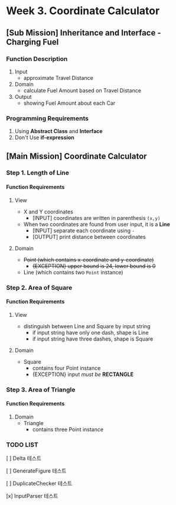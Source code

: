 # Week 3. Coordinate Calculator

## [Sub Mission] Inheritance and Interface - Charging Fuel

### Function Description
1. Input
    - approximate Travel Distance
2. Domain
    - calculate Fuel Amount based on Travel Distance
3. Output
    - showing Fuel Amount about each Car

### Programming Requirements
1. Using **Abstract Class** and **Interface**
2. Don't Use **if-expression**

## [Main Mission] Coordinate Calculator
### Step 1. Length of Line
#### Function Requirements
1. View
    - X and Y coordinates
        - [INPUT] coordinates are written in parenthesis ``(x,y)``
    - When two coordinates are found from user input, it is a **Line**
        - [INPUT] separate each coordinate using ``-``
        - [OUTPUT] print distance between coordinates

2. Domain
    - ~~Point (which contains x-coordinate and y-coordinate)~~
        - ~~{EXCEPTION} upper bound is 24, lower bound is 0~~
    - Line (which contains two ``Point`` instance)

### Step 2. Area of Square
#### Function Requirements
1. View
    - distinguish between Line and Square by input string
        - if input string have only one dash, shape is Line
        - if input string have three dashes, shape is Square

2. Domain
    - Square
        - contains four Point instance
        - {EXCEPTION} input *must be* **RECTANGLE**

### Step 3. Area of Triangle
#### Function Requirements
1. Domain
    - Triangle
        - contains three Point instance

### TODO LIST

[ ] Delta 테스트

[ ] GenerateFigure 테스트

[ ] DuplicateChecker 테스트

[x] InputParser 테스트